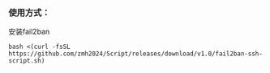 ### 使用方式：
安装fail2ban
```
bash <(curl -fsSL https://github.com/zmh2024/Script/releases/download/v1.0/fail2ban-ssh-script.sh)
```
